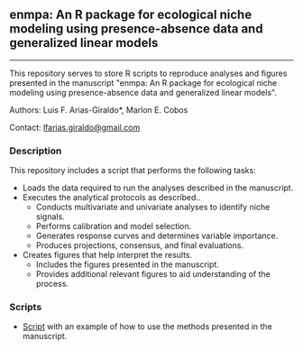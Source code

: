 ## enmpa: An R package for ecological niche modeling using presence-absence data and generalized linear models

<hr>

This repository serves to store R scripts to reproduce analyses and figures presented in the manuscript "enmpa: An R package for ecological niche modeling using presence-absence data and generalized linear models".

Authors: Luis F. Arias-Giraldo*, Marlon E. Cobos

Contact: lfarias.giraldo@gmail.com


### Description

This repository includes a script that performs the following tasks:

- Loads the data required to run the analyses described in the manuscript. 
- Executes the analytical protocols as described..
  - Conducts multivariate and univariate analyses to identify niche signals.
  - Performs calibration and model selection.
  - Generates response curves and determines variable importance.
  - Produces projections, consensus, and final evaluations.
- Creates figures that help interpret the results.
  - Includes the figures presented in the manuscript.
  - Provides additional relevant figures to aid understanding of the process.
  
### Scripts

- <a href="https://github.com/luisagi/enmpa_test/Scripts/Example.R" target="_blank">Script</a> with an example of how to use the methods presented in the manuscript.
